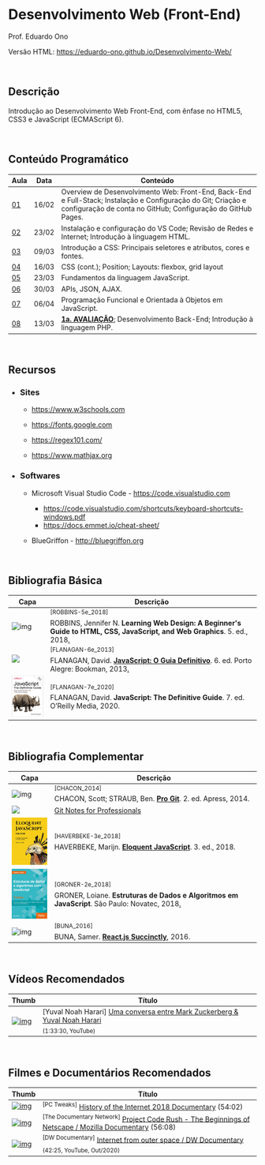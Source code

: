 # Desenvolvimento Web (Front-End)

Prof. Eduardo Ono

Versão HTML: https://eduardo-ono.github.io/Desenvolvimento-Web/

<br>

## Descrição

Introdução ao Desenvolvimento Web Front-End, com ênfase no HTML5, CSS3 e JavaScript (ECMAScript 6).

<br>

## Conteúdo Programático

| Aula | Data  | Conteúdo |
| ---  | ---   | ---      |
| [01] | 16/02 | Overview de Desenvolvimento Web: Front-End, Back-End e Full-Stack; Instalação e Configuração do Git; Criação e configuração de conta no GitHub; Configuração do GitHub Pages.
| [02] | 23/02 | Instalação e configuração do VS Code; Revisão de Redes e Internet; Introdução à linguagem HTML.
| [03] | 09/03 | Introdução a CSS: Principais seletores e atributos, cores e fontes.
| [04] | 16/03 | CSS (cont.); Position; Layouts: flexbox, grid layout
| [05] | 23/03 | Fundamentos da linguagem JavaScript.
| [06] | 30/03 | APIs, JSON, AJAX.
| [07] | 06/04 | Programação Funcional e Orientada à Objetos em JavaScript.
| [08] | 13/03 | [__1a. AVALIAÇÃO__](./avaliacoes/README.md); Desenvolvimento Back-End; Introdução à linguagem PHP.

[01]: ./aulas/README.md#aula-01
[02]: ./aulas/README.md#aula-02
[03]: ./aulas/README.md#aula-03
[04]: ./aulas/README.md#aula-04
[05]: ./aulas/README.md#aula-05
[06]: ./aulas/README.md#aula-06
[07]: ./aulas/README.md#aula-07
[08]: ./aulas/README.md#aula-08

<br>

## Recursos

* ### Sites

  * https://www.w3schools.com

  * https://fonts.google.com

  * https://regex101.com/

  * https://www.mathjax.org

* ### Softwares

  * Microsoft Visual Studio Code - https://code.visualstudio.com

    * https://code.visualstudio.com/shortcuts/keyboard-shortcuts-windows.pdf
    * https://docs.emmet.io/cheat-sheet/

  * BlueGriffon - http://bluegriffon.org

<br>

## Bibliografia Básica

| Capa | Descrição |
| ---  | --- |
| <img src="https://images-na.ssl-images-amazon.com/images/I/51iVcZUGuoL._SX408_BO1,204,203,200_.jpg" alt="img" width="100px"> | <sup>[ROBBINS-5e_2018]</sup><br>ROBBINS, Jennifer N. __Learning Web Design: A Beginner's Guide to HTML, CSS, JavaScript, and Web Graphics__. 5. ed., 2018[.](https://app.box.com/s/thfya26nnxo8gwbwo09qjfwq83n96m4a)
| <img src="https://m.media-amazon.com/images/I/51w53T12s8L.jpg" width="100px"> | <sup>[FLANAGAN-6e_2013]</sup><br>FLANAGAN, David. [__JavaScript: O Guia Definitivo__](https://www.academia.edu/40442620/JavaScript_O_Guia_Definitivo_v). 6. ed. Porto Alegre: Bookman, 2013[.](https://app.box.com/s/1nud9latis2zqn63f3ycsj0nv7zlv1mr)
| <img src="./referencias/capas/FLANAGAN-7e_2020.jpg" alt="img" width="100px"> | <sup id="FLANAGAN-7e_2020">[FLANAGAN-7e_2020]</sup><br>FLANAGAN, David. __JavaScript: The Definitive Guide__. 7. ed. O’Reilly Media, 2020.

<br>

## Bibliografia Complementar

| Capa | Descrição |
| ---  | ---       |
| <img src="https://git-scm.com/images/progit2.png" alt="img" width="100px"> | <sup>[CHACON_2014]</sup><br>CHACON, Scott; STRAUB, Ben. [__Pro Git__](https://git-scm.com/book/). 2. ed. Apress, 2014.
| <img src="https://goalkicker.com/GitBook/GitGrow.png" width="100px"> | [Git Notes for Professionals](https://goalkicker.com/GitBook/)
| <img src="./referencias/capas/haverbeke-3e_2018.jpg" alt="img" width="100px"> | <sup>[HAVERBEKE-3e_2018]</sup><br>HAVERBEKE, Marijn. [__Eloquent JavaScript__](https://archive.org/details/2018eloquentjavascript). 3. ed., 2018.
| <img src="./referencias/capas/GRONER-2e_2018.png" alt="img" width="100px"> | <sup>[GRONER-2e_2018]</sup><br>GRONER, Loiane. __Estruturas de Dados e Algoritmos em JavaScript__. São Paulo: Novatec, 2018[.](https://app.box.com/s/ad9284w4gaxfyi3s6jtngy9i2wjnnx2k)
| <img src="https://cdn.syncfusion.com/content/images/downloads/ebook/react-succinctly.png" alt="img" width="100px"> | <sup>[BUNA_2016]</sup><br>BUNA, Samer. [__React.js Succinctly__](https://www.syncfusion.com/ebooks/reactjs_succinctly), 2016.

<br>

## Vídeos Recomendados

| Thumb | Título |
| --- | --- |
| [![img](https://img.youtube.com/vi/Boj9eD0Wug8/default.jpg)](https://youtu.be/Boj9eD0Wug8) | [Yuval Noah Harari] [Uma conversa entre Mark Zuckerberg & Yuval Noah Harari](https://www.youtube.com/watch?v=Boj9eD0Wug8)<br><sub>(1:33:30, YouTube)</sub>

<br>

## Filmes e Documentários Recomendados

| Thumb | Título |
| --- | --- |
[![img](https://img.youtube.com/vi/ILQeXZTOpkw/default.jpg)](https://www.youtube.com/watch?v=ILQeXZTOpkw) | <sup>[PC Tweaks]</sup> [History of the Internet 2018 Documentary](https://www.youtube.com/watch?v=ILQeXZTOpkw) (54:02)
[![img](https://img.youtube.com/vi/4Q7FTjhvZ7Y/default.jpg)](https://www.youtube.com/watch?v=4Q7FTjhvZ7Y) | <sup>[The Documentary Network]</sup> [Project Code Rush - The Beginnings of Netscape / Mozilla Documentary](https://www.youtube.com/watch?v=4Q7FTjhvZ7Y) (56:08)
[![img](https://img.youtube.com/vi/IsqSwMsI_mc/default.jpg)](https://www.youtube.com/watch?v=IsqSwMsI_mc) | <sup>[DW Documentary]</sup> [Internet from outer space / DW Documentary](https://www.youtube.com/watch?v=IsqSwMsI_mc)<br><sub>(42:25, YouTube, Out/2020)</sub>

<br>
